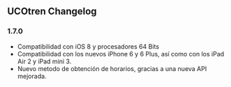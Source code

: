 ## UCOtren Changelog

### 1.7.0

* Compatibilidad con iOS 8 y procesadores 64 Bits
* Compatibilidad con los nuevos iPhone 6 y 6 Plus, así como con los iPad Air 2 y iPad mini 3.
* Nuevo metodo de obtención de horarios, gracias a una nueva API mejorada.
